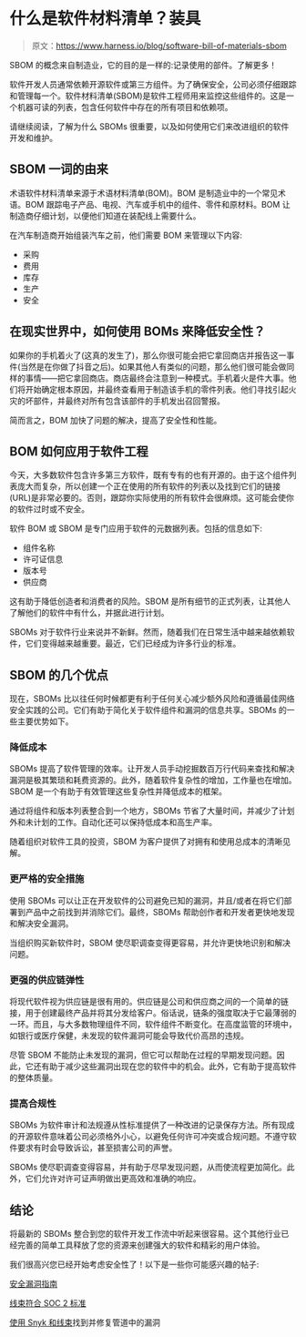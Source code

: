 # 什么是软件材料清单？装具

> 原文：<https://www.harness.io/blog/software-bill-of-materials-sbom>

SBOM 的概念来自制造业，它的目的是一样的:记录使用的部件。了解更多！

软件开发人员通常依赖开源软件或第三方组件。为了确保安全，公司必须仔细跟踪和管理每一个。软件材料清单(SBOM)是软件工程师用来监控这些组件的。这是一个机器可读的列表，包含任何软件中存在的所有项目和依赖项。

请继续阅读，了解为什么 SBOMs 很重要，以及如何使用它们来改进组织的软件开发和维护。

## SBOM 一词的由来

术语软件材料清单来源于术语材料清单(BOM)。BOM 是制造业中的一个常见术语。BOM 跟踪电子产品、电视、汽车或手机中的组件、零件和原材料。BOM 让制造商仔细计划，以便他们知道在装配线上需要什么。

在汽车制造商开始组装汽车之前，他们需要 BOM 来管理以下内容:

*   采购
*   费用
*   库存
*   生产
*   安全

## 在现实世界中，如何使用 BOMs 来降低安全性？

如果你的手机着火了(这真的发生了)，那么你很可能会把它拿回商店并报告这一事件(当然是在你做了抖音之后)。如果其他人有类似的问题，那么他们很可能会做同样的事情——把它拿回商店。商店最终会注意到一种模式。手机着火是件大事。他们将开始确定根本原因，并最终查看用于制造该手机的零件列表。他们寻找引起火灾的坏部件，并最终对所有包含该部件的手机发出召回警报。

简而言之，BOM 加快了问题的解决，提高了安全性和性能。

## BOM 如何应用于软件工程

今天，大多数软件包含许多第三方软件，既有专有的也有开源的。由于这个组件列表庞大而复杂，所以创建一个正在使用的所有软件的列表以及找到它们的链接(URL)是非常必要的。否则，跟踪你实际使用的所有软件会很麻烦。这可能会使你的软件过时或不安全。

软件 BOM 或 SBOM 是专门应用于软件的元数据列表。包括的信息如下:

*   组件名称
*   许可证信息
*   版本号
*   供应商

这有助于降低创造者和消费者的风险。SBOM 是所有细节的正式列表，让其他人了解他们的软件中有什么，并据此进行计划。

SBOMs 对于软件行业来说并不新鲜。然而，随着我们在日常生活中越来越依赖软件，它们变得越来越重要。最近，它们已经成为许多行业的标准。

## SBOM 的几个优点

现在，SBOMs 比以往任何时候都更有利于任何关心减少额外风险和遵循最佳网络安全实践的公司。它们有助于简化关于软件组件和漏洞的信息共享。SBOMs 的一些主要优势如下。

### 降低成本

SBOMs 提高了软件管理的效率。让开发人员手动挖掘数百万行代码来查找和解决漏洞是极其繁琐和耗费资源的。此外，随着软件复杂性的增加，工作量也在增加。SBOM 是一个有助于有效管理这些复杂性并降低成本的框架。

通过将组件和版本列表整合到一个地方，SBOMs 节省了大量时间，并减少了计划外和未计划的工作。自动化还可以保持低成本和高生产率。

随着组织对软件工具的投资，SBOM 为客户提供了对拥有和使用总成本的清晰见解。

### 更严格的安全措施

使用 SBOMs 可以让正在开发软件的公司避免已知的漏洞，并且/或者在将它们部署到产品中之前找到并消除它们。最终，SBOMs 帮助创作者和开发者更快地发现和解决安全漏洞。

当组织购买新软件时，SBOM 使尽职调查变得更容易，并允许更快地识别和解决问题。

### 更强的供应链弹性

将现代软件视为供应链是很有用的。供应链是公司和供应商之间的一个简单的链接，用于创建最终产品并将其分发给客户。俗话说，链条的强度取决于它最薄弱的一环。而且，与大多数物理组件不同，软件组件不断变化。在高度监管的环境中，如银行或医疗保健，未发现的软件漏洞可能会导致代价高昂的违规。

尽管 SBOM 不能防止未发现的漏洞，但它可以帮助在过程的早期发现问题。因此，它还有助于减少这些漏洞出现在您的软件中的机会。此外，它有助于提高软件的整体质量。

### 提高合规性

SBOMs 为软件审计和法规遵从性标准提供了一种改进的记录保存方法。所有现成的开源软件意味着公司必须格外小心，以避免任何许可冲突或合规问题。不遵守软件要求有时会导致诉讼，甚至损害公司的声誉。

SBOMs 使尽职调查变得容易，并有助于尽早发现问题，从而使流程更加简化。此外，它们允许对许可证声明做出更高效和准确的响应。

## 结论

将最新的 SBOMs 整合到您的软件开发工作流中听起来很容易。这个其他行业已经完善的简单工具释放了您的资源来创建强大的软件和精彩的用户体验。

我们很高兴您已经开始考虑安全性了！以下是一些你可能感兴趣的帖子:

[安全漏洞指南](https://harness.io/blog/security-vulnerabilities/)

[线束符合 SOC 2 标准](https://harness.io/blog/harness-achieves-soc-2-compliance/)

[使用 Snyk 和线束](https://harness.io/blog/snyk-harness-vulnerabilities/)找到并修复管道中的漏洞